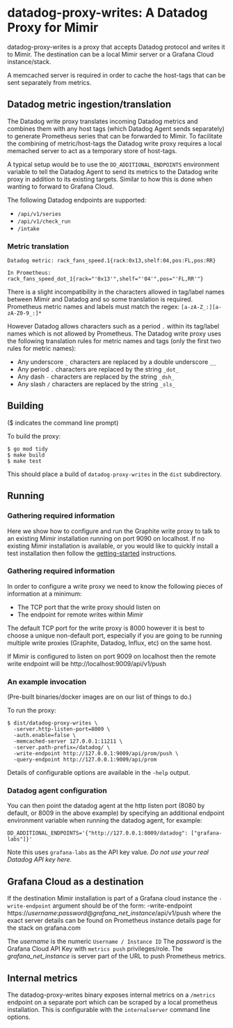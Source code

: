 # datadog-proxy-writes: A Datadog Proxy for Mimir

datadog-proxy-writes is a proxy that accepts Datadog protocol and writes it to Mimir. The destination can be a local Mimir server or a Grafana Cloud instance/stack.

A memcached server is required in order to cache the host-tags that can be sent separately from metrics.

## Datadog metric ingestion/translation

The Datadog write proxy translates incoming Datadog metrics and combines them with any host tags (which Datadog Agent sends separately) to generate Prometheus series that can be forwarded to Mimir. To facilitate the combining of metric/host-tags the Datadog write proxy requires a local memached server to act as a temporary store of host-tags.

A typical setup would be to use the `DD_ADDITIONAL_ENDPOINTS` environment variable to tell the Datadog Agent to send its metrics to the Datadog write proxy in addition to its existing targets. Similar to how this is done when wanting to forward to Grafana Cloud.

The following Datadog endpoints are supported:
* `/api/v1/series`
* `/api/v1/check_run`
* `/intake`

### Metric translation

    Datadog metric: rack_fans_speed.1{rack:0x13,shelf:04,pos:FL,pos:RR}

    In Prometheus: rack_fans_speed_dot_1{rack="'0x13'",shelf="'04'",pos="'FL,RR'"}

There is a slight incompatibility in the characters allowed in tag/label names between Mimir and Datadog and so some translation is required.
Prometheus metric names and labels must match the regex: `[a-zA-Z_:][a-zA-Z0-9_:]*`

However Datadog allows characters such as a period `.` within its tag/label names which is not allowed by Prometheus. The Datadog write proxy uses the following translation rules for metric names and tags (only the first two rules for metric names):
* Any underscore `_` characters are replaced by a double underscore `__`
* Any period `.` characters are replaced by the string `_dot_`
* Any dash `-` characters are replaced by the string `_dsh_`
* Any slash `/` characters are replaced by the string `_sls_`

## Building

($ indicates the command line prompt)

To build the proxy:

```
$ go mod tidy
$ make build
$ make test
```

This should place a build of `datadog-proxy-writes` in the `dist` subdirectory.

## Running

### Gathering required information

Here we show how to configure and run the Graphite write proxy to talk to an existing Mimir installation running on port 9090 on localhost. If no existing Mimir installation is available, or you would like to quickly install a test installation then follow the [getting-started](https://grafana.com/docs/mimir/latest/operators-guide/getting-started/) instructions.

### Gathering required information

In order to configure a write proxy we need to know the following pieces of information at a minimum:
* The TCP port that the write proxy should listen on
* The endpoint for remote writes within Mimir

The default TCP port for the write proxy is 8000 however it is best to choose a unique non-default port, especially if you are going to be running multiple write proxies (Graphite, Datadog, Influx, etc) on the same host.

If Mimir is configured to listen on port 9009 on localhost then the remote write endpoint will be http://localhost:9009/api/v1/push

### An example invocation

(Pre-built binaries/docker images are on our list of things to do.)

To run the proxy:

```
$ dist/datadog-proxy-writes \
  -server.http-listen-port=8009 \
  -auth.enable=false \
  -memcached-server 127.0.0.1:11211 \
  -server.path-prefix=/datadog/ \
  -write-endpoint http://127.0.0.1:9009/api/prom/push \
  -query-endpoint http://127.0.0.1:9009/api/prom
```

Details of configurable options are available in the `-help` output.

### Datadog agent configuration

You can then point the datadog agent at the http listen port (8080 by default, or 8009 in the above example) by specifying an additional endpoint environment variable when running the datadog agent, for example:

```
DD_ADDITIONAL_ENDPOINTS='{"http://127.0.0.1:8009/datadog": ["grafana-labs"]}'
```

Note this uses `grafana-labs` as the API key value. *Do not use your real Datadog API key here.*

## Grafana Cloud as a destination

If the destination Mimir installation is part of a Grafana cloud instance the `-write-endpoint` argument should be of the form:
  -write-endpoint https://_username_:_password_@_grafana_net_instance_/api/v1/push
where the exact server details can be found on Prometheus instance details page for the stack on grafana.com

The _username_ is the numeric `Username / Instance ID`
The _password_ is the Grafana Cloud API Key with `metrics push` privileges/role.
The _grafana_net_instance_ is server part of the URL to push Prometheus metrics.

## Internal metrics

The datadog-proxy-writes binary exposes internal metrics on a `/metrics` endpoint on a separate port which can be scraped by a local prometheus installation. This is configurable with the `internalserver` command line options.
